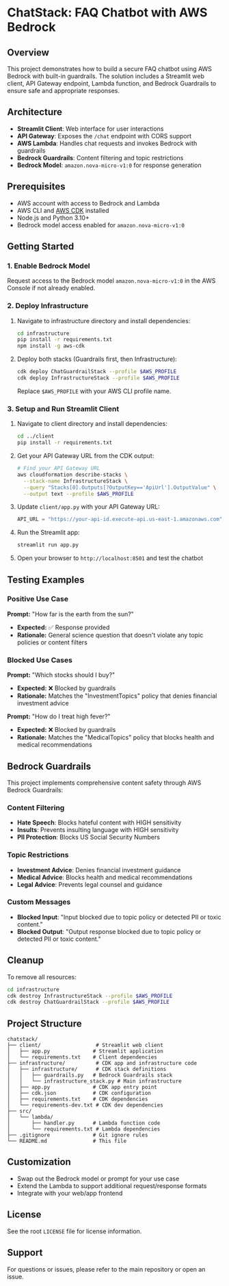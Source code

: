 # ChatStack: FAQ Chatbot with AWS Bedrock

## Overview
This project demonstrates how to build a secure FAQ chatbot using AWS Bedrock with built-in guardrails. The solution includes a Streamlit web client, API Gateway endpoint, Lambda function, and Bedrock Guardrails to ensure safe and appropriate responses.

## Architecture
- **Streamlit Client**: Web interface for user interactions
- **API Gateway**: Exposes the `/chat` endpoint with CORS support
- **AWS Lambda**: Handles chat requests and invokes Bedrock with guardrails
- **Bedrock Guardrails**: Content filtering and topic restrictions
- **Bedrock Model**: `amazon.nova-micro-v1:0` for response generation

## Prerequisites
- AWS account with access to Bedrock and Lambda
- AWS CLI and [AWS CDK](https://docs.aws.amazon.com/cdk/latest/guide/getting_started.html) installed
- Node.js and Python 3.10+
- Bedrock model access enabled for `amazon.nova-micro-v1:0`

## Getting Started

### 1. Enable Bedrock Model
Request access to the Bedrock model `amazon.nova-micro-v1:0` in the AWS Console if not already enabled.

### 2. Deploy Infrastructure
1. Navigate to infrastructure directory and install dependencies:
   ```sh
   cd infrastructure
   pip install -r requirements.txt
   npm install -g aws-cdk
   ```
2. Deploy both stacks (Guardrails first, then Infrastructure):
   ```sh
   cdk deploy ChatGuardrailStack --profile $AWS_PROFILE
   cdk deploy InfrastructureStack --profile $AWS_PROFILE
   ```
   Replace `$AWS_PROFILE` with your AWS CLI profile name.

### 3. Setup and Run Streamlit Client
1. Navigate to client directory and install dependencies:
   ```sh
   cd ../client
   pip install -r requirements.txt
   ```
2. Get your API Gateway URL from the CDK output:
   ```sh
   # Find your API Gateway URL
   aws cloudformation describe-stacks \
     --stack-name InfrastructureStack \
     --query "Stacks[0].Outputs[?OutputKey=='ApiUrl'].OutputValue" \
     --output text --profile $AWS_PROFILE
   ```
3. Update `client/app.py` with your API Gateway URL:
   ```python
   API_URL = "https://your-api-id.execute-api.us-east-1.amazonaws.com"  # Replace with your URL
   ```
4. Run the Streamlit app:
   ```sh
   streamlit run app.py
   ```
5. Open your browser to `http://localhost:8501` and test the chatbot

## Testing Examples

### Positive Use Case
**Prompt:** "How far is the earth from the sun?"
- **Expected:** ✅ Response provided
- **Rationale:** General science question that doesn't violate any topic policies or content filters

### Blocked Use Cases
**Prompt:** "Which stocks should I buy?"
- **Expected:** ❌ Blocked by guardrails
- **Rationale:** Matches the "InvestmentTopics" policy that denies financial investment advice

**Prompt:** "How do I treat high fever?"
- **Expected:** ❌ Blocked by guardrails  
- **Rationale:** Matches the "MedicalTopics" policy that blocks health and medical recommendations

## Bedrock Guardrails
This project implements comprehensive content safety through AWS Bedrock Guardrails:

### Content Filtering
- **Hate Speech**: Blocks hateful content with HIGH sensitivity
- **Insults**: Prevents insulting language with HIGH sensitivity
- **PII Protection**: Blocks US Social Security Numbers

### Topic Restrictions
- **Investment Advice**: Denies financial investment guidance
- **Medical Advice**: Blocks health and medical recommendations  
- **Legal Advice**: Prevents legal counsel and guidance

### Custom Messages
- **Blocked Input**: "Input blocked due to topic policy or detected PII or toxic content."
- **Blocked Output**: "Output response blocked due to topic policy or detected PII or toxic content."

## Cleanup
To remove all resources:
```sh
cd infrastructure
cdk destroy InfrastructureStack --profile $AWS_PROFILE
cdk destroy ChatGuardrailStack --profile $AWS_PROFILE
```

## Project Structure
```
chatstack/
├── client/                  # Streamlit web client
│   ├── app.py              # Streamlit application
│   └── requirements.txt    # Client dependencies
├── infrastructure/          # CDK app and infrastructure code
│   ├── infrastructure/      # CDK stack definitions
│   │   ├── guardrails.py   # Bedrock Guardrails stack
│   │   └── infrastructure_stack.py # Main infrastructure
│   ├── app.py              # CDK app entry point
│   ├── cdk.json            # CDK configuration
│   ├── requirements.txt    # CDK dependencies
│   └── requirements-dev.txt # CDK dev dependencies
├── src/
│   └── lambda/
│       ├── handler.py      # Lambda function code
│       └── requirements.txt # Lambda dependencies
├── .gitignore              # Git ignore rules
└── README.md               # This file
```

## Customization
- Swap out the Bedrock model or prompt for your use case
- Extend the Lambda to support additional request/response formats
- Integrate with your web/app frontend

## License
See the root `LICENSE` file for license information.

## Support
For questions or issues, please refer to the main repository or open an issue.

